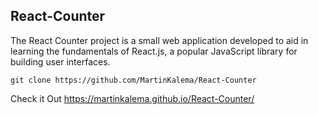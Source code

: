 ## React-Counter
The React Counter project is a small web application developed to aid in learning the fundamentals of React.js, a popular JavaScript library for building user interfaces.

```
git clone https://github.com/MartinKalema/React-Counter
```
Check it Out
https://martinkalema.github.io/React-Counter/
